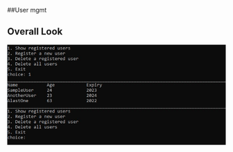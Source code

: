 ##User mgmt

## Overall Look

![](https://github.com/Darleanow/1DayProjects/blob/main/UserManagement/usrmgmt.jpg)

    


